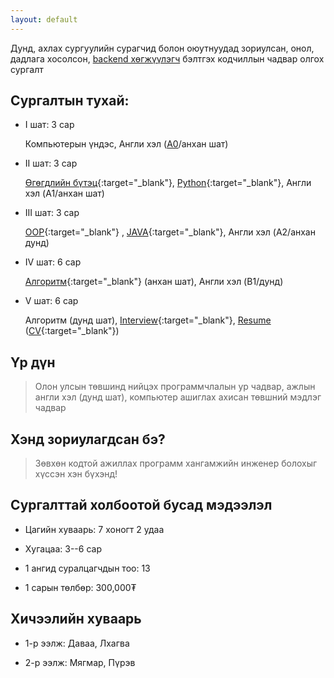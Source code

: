 ```yaml
---
layout: default
---
```


Дунд, ахлах сургуулийн сурагчид болон оюутнуудад зориулсан, онол, дадлага хосолсон, [backend хөгжүүлэгч](./backend.md) бэлтгэх кодчиллын чадвар олгох сургалт


## Сургалтын тухай:

- І шат:  3 сар
  
  Компьютерын үндэс, Англи хэл ([A0](https://en.wikipedia.org/wiki/Common_European_Framework_of_Reference_for_Languages)/анхан шат)

- ІІ шат:  3 сар

  [Өгөгдлийн бүтэц](https://mn.wikipedia.org/wiki/%D3%A8%D0%B3%D3%A9%D0%B3%D0%B4%D0%BB%D0%B8%D0%B9%D0%BD_%D0%B1%D2%AF%D1%82%D1%8D%D1%86){:target="_blank"}, [Python](https://mn.wikipedia.org/wiki/Python){:target="_blank"}, Англи хэл (A1/анхан шат)

- ІІІ шат:  3 сар
  
  [OOP](https://mn.wikipedia.org/wiki/%D0%9E%D0%B1%D1%8A%D0%B5%D0%BA%D1%82_%D1%85%D0%B0%D0%BD%D0%B4%D0%B0%D0%BB%D1%82%D0%B0%D1%82_%D0%BF%D1%80%D0%BE%D0%B3%D1%80%D0%B0%D0%BC%D0%BC%D1%87%D0%BB%D0%B0%D0%BB){:target="_blank"}
, [JAVA](https://mn.wikipedia.org/wiki/Java){:target="_blank"}, Англи хэл (A2/анхан дунд)

- ІV шат:  6 сар
  
  [Алгоритм](https://mn.wikipedia.org/wiki/%D0%90%D0%BB%D0%B3%D0%BE%D1%80%D0%B8%D1%82%D0%BC){:target="_blank"}  (анхан шат), Англи хэл (B1/дунд)

- V шат:  6 сар
  
  Алгоритм (дунд шат), [Interview](https://mn.wikipedia.org/wiki/%D0%AF%D1%80%D0%B8%D0%BB%D1%86%D0%BB%D0%B0%D0%B3%D0%B0){:target="_blank"}, [Resume](https://en.wikipedia.org/wiki/R%C3%A9sum%C3%A9) ([CV](https://en.wikipedia.org/wiki/Curriculum_vitae){:target="_blank"})

## Үр дүн

> Олон улсын төвшинд нийцэх программчлалын ур чадвар,
> ажлын англи хэл (дунд шат), компьютер ашиглах ахисан төвшний мэдлэг чадвар


## Хэнд зориулагдсан бэ? 

> Зөвхөн кодтой ажиллах программ хангамжийн инженер болохыг хүссэн хэн бүхэнд!

## Сургалттай холбоотой бусад мэдээлэл

- Цагийн хуваарь: 7 хоногт 2 удаа
  
- Хугацаа: 3--6 сар
  
- 1 ангид суралцагчдын тоо: 13
  
- 1 сарын төлбөр: 300,000₮

## Хичээлийн хуваарь

- 1-р ээлж: Даваа, Лхагва
  
- 2-р ээлж: Мягмар, Пүрэв
